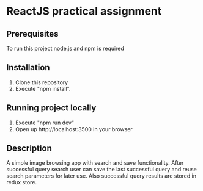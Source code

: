 # ReactJS practical assignment

## Prerequisites

To run this project node.js and npm is required

## Installation

1.  Clone this repository
2.  Execute "npm install".

## Running project locally

1. Execute "npm run dev"
2. Open up http://localhost:3500 in your browser

## Description

A simple image browsing app with search and save functionality. After successful query search user can save the last successful query and reuse search parameters for later use. Also successful query results are stored in redux store.
